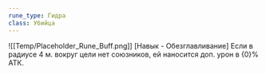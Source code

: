 ```yaml
---
rune_type: Гидра
class: Убийца
---
```

![[Temp/Placeholder_Rune_Buff.png]]
[Навык - Обезглавливание] Если в радиусе 4 м. вокруг цели нет союзников, ей наносится доп. урон в {0}% АТК.
